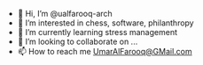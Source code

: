 - 👋 Hi, I’m @ualfarooq-arch
- 👀 I’m interested in chess, software, philanthropy
- 🌱 I’m currently learning stress management
- 💞️ I’m looking to collaborate on ...
- 📫 How to reach me UmarAlFarooq@GMail.com

<!---
ualfarooq-arch/ualfarooq-arch is a ✨ special ✨ repository because its `README.md` (this file) appears on your GitHub profile.
You can click the Preview link to take a look at your changes.
--->
